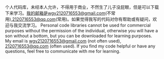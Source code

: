 个人代码库，未经本人允许，不得用于商业，不然生了儿子没屁眼，但是可以下载下来学习。我的邮箱是wgy2120716553@gmail.com(不常用),2120716553@qq.com(常用)。如果觉得我写的代码对你有帮助或有疑问，欢迎与我交流学习。
Personal code libraries cannot be used for commercial purposes without the permission of the individual, otherwise you will have a son without a bottom, but you can be downloaded for learning purposes. My email is wgy2120716553@gmail.com (not often used), 2120716553@qq.com (often used). If you find my code helpful or have any questions, feel free to communicate with me for learning.
